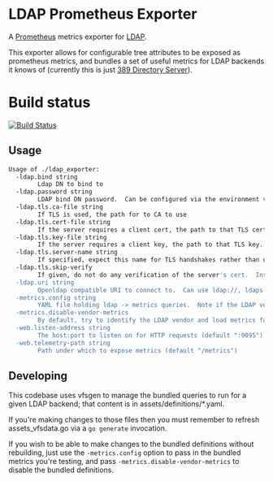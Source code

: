 # LDAP Prometheus Exporter

A [Prometheus](http://prometheus.io) metrics exporter for [LDAP](https://en.wikipedia.org/wiki/Lightweight_Directory_Access_Protocol).

This exporter allows for configurable tree attributes to be exposed as prometheus metrics, and bundles a set of useful metrics for LDAP backends it knows of (currently this is just [389 Directory Server](http://directory.fedoraproject.org/)).

# Build status
[![Build Status](https://travis-ci.org/ferringb/ldap_exporter.svg?branch=master)](https://travis-ci.org/ferringb/ldap_exporter)

## Usage

```sh
Usage of ./ldap_exporter:
  -ldap.bind string
    	Ldap DN to bind to
  -ldap.password string
    	LDAP bind DN password.  Can be configured via the environment variable LDAP_PASSWORD
  -ldap.tls.ca-file string
    	If TLS is used, the path for to CA to use
  -ldap.tls.cert-file string
    	If the server requires a client cert, the path to that TLS cert.  If this is passed, -ldap.tls.key-file must also be passed
  -ldap.tls.key-file string
    	If the server requires a client key, the path to that TLS key.  If this is passed, -ldap.tls.cert-file must also be passed
  -ldap.tls.server-name string
    	If specified, expect this name for TLS handshakes rather than using the hostname parsed from -ldap.uri
  -ldap.tls.skip-verify
    	If given, do not do any verification of the server's cert.  Insecure and allows for MITM
  -ldap.uri string
    	Openldap compatible URI to connect to.  Can use ldap://, ldaps://, ldapi://
  -metrics.config string
    	YAML file holding ldap -> metrics queries.  Note if the LDAP vendor cannot be identified, this must be set
  -metrics.disable-vendor-metrics
    	By default, try to identify the LDAP vendor and load metrics for thhat vendor.  If the vendor cannot be identified or if this is enabled,, -metrics.config must be set.
  -web.listen-address string
    	The host:port to listen on for HTTP requests (default ":9095")
  -web.telemetry-path string
    	Path under which to expose metrics (default "/metrics")
```

## Developing

This codebase uses vfsgen to manage the bundled queries to run for a given LDAP backend; that content is in assets/definitions/*.yaml.

If you're making changes to those files then you must remember to refresh assets_vfsdata.go via a `go generate` invocation.

If you wish to be able to make changes to the bundled definitions without rebuilding, just use the `-metrics.config` option to pass
in the bundled metrics you're testing, and pass `-metrics.disable-vendor-metrics` to disable the bundled definitions.
